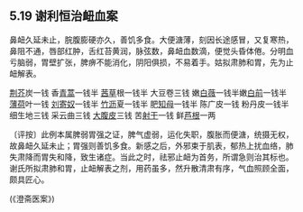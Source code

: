 ## 5.19 谢利恒治衄血案

鼻衄久延未止，脘腹膨硬亦久，善饥多食。大便溏薄，刻因长途感冒，又复寒热，鼻阻不通，唇部红肿，舌红苔黄润，脉弦数，鼻衄血数滴，便觉头昏体倦。分明血亏脑弱，胃壁扩张，脾痹不能消化，阴阳俱损，不易着手。姑拟肃肺和胃，先为止衄解表。

[荆芥](https://www.gmzyjc.com/read/bc/bc01-1.1.4.0.0.md)炭一钱 香[青蒿](https://www.gmzyjc.com/read/bc/bc03-0.5.1.0.0.md)一钱半 [茜草](https://www.gmzyjc.com/read/bc/bc13-0.0.13.0.0.md)根一钱半 大豆卷三钱 嫩[白薇](https://www.gmzyjc.com/read/bc/bc03-0.5.2.0.0.md)一钱半嫩[白前](https://www.gmzyjc.com/read/bc/bc16-0.1.6.0.0.md)一钱半 [薄荷](https://www.gmzyjc.com/read/bc/bc01-1.2.1.0.0.md)叶一钱 [刘寄奴](https://www.gmzyjc.com/read/bc/bc12-0.0.19.0.0.md)一钱半 [竹沥](https://www.gmzyjc.com/read/bc/bc16-0.2.6.0.0.md)夏一钱半 肥[知母](https://www.gmzyjc.com/read/bc/bc03-0.1.2.0.0.md)一钱半 陈广皮一钱 粉丹皮一钱半 细生地三钱 采云曲三钱 [大腹皮](https://www.gmzyjc.com/read/bc/bc11-0.0.15.0.0.md)三钱 苦[射干](https://www.gmzyjc.com/read/bc/bc03-0.4.11.0.0.md)一钱 鲜[芦根](https://www.gmzyjc.com/read/bc/bc03-0.1.4.0.0.md)一两

〔评按〕此例本属脾弱胃强之证，脾气虚弱，运化失职，腹胀而便溏，统摄无权，故鼻衄久延未止；胃强则善饥多食。新感之后，外邪束于肌表，郁热上扰血络，肺失肃降而胃失和降，致生诸症。当此之时，祛邪止衄为首务，所谓急则治其标也。谢氏所拟肃肺和胃，止衄解表之剂，用药虽多，然升散清肃有序，气血照顾全面，颇具匠心。

(《澄斋医案》)
